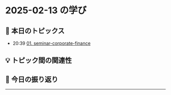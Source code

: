 # 2025-02-13 の学び

## 📝 本日のトピックス

- 20:39 [01. seminar-corporate-finance](./01-seminar-corporate-finance/)

## 💡 トピック間の関連性

## 📌 今日の振り返り

---